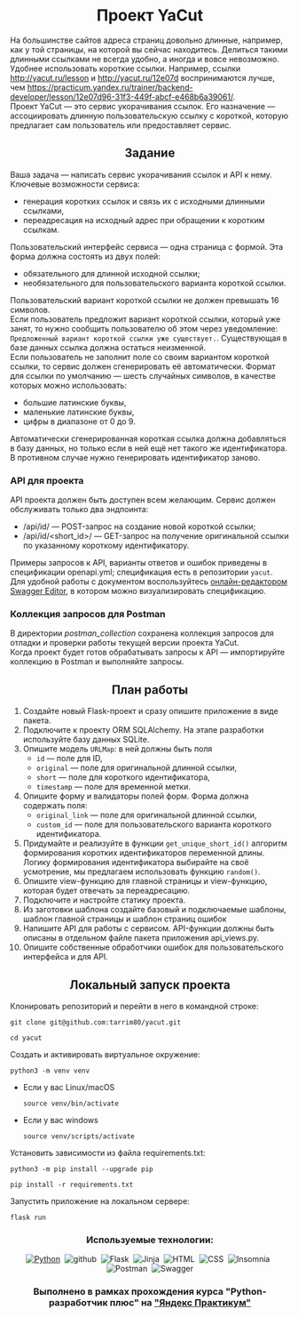 <h1 align="center">Проект YaCut</h1>
<div class="paragraph">На большинстве сайтов адреса страниц довольно длинные, например, как у той страницы, на которой вы сейчас находитесь. Делиться такими длинными ссылками не всегда удобно, а иногда и вовсе невозможно. 
</div>
<div class="paragraph">Удобнее использовать короткие ссылки. Например, ссылки 
<a href="http://yacut.ru/lesson" target="_blank">http://yacut.ru/lesson</a> и <a href="http://yacut.ru/12e07d">http://yacut.ru/12e07d</a> воспринимаются лучше, чем <a href="https://practicum.yandex.ru/trainer/backend-developer/lesson/12e07d96-31f3-449f-abcf-e468b6a39061/" target="_blank">https://practicum.yandex.ru/trainer/backend-developer/lesson/12e07d96-31f3-449f-abcf-e468b6a39061/</a>. 
</div>
<div class="paragraph">Проект YaCut — это сервис укорачивания ссылок. Его назначение — ассоциировать длинную пользовательскую ссылку с короткой, которую предлагает сам пользователь или предоставляет сервис.
</div>
<h2 align="center">Задание</h2>
<div class="paragraph">Ваша задача — написать сервис укорачивания ссылок и API к нему. </div>
<div class="paragraph">Ключевые возможности сервиса:</div>
<ul>
<li>генерация коротких ссылок и связь их с исходными длинными ссылками,</li>
<li>переадресация на исходный адрес при обращении к коротким ссылкам.</li>
</ul>
<div class="paragraph">Пользовательский интерфейс сервиса — одна страница с формой. Эта форма должна состоять из двух полей:</div>
<ul>
<li>обязательного для длинной исходной ссылки;</li>
<li>необязательного для пользовательского варианта короткой ссылки.</li>
</ul>
<div class="paragraph">Пользовательский вариант короткой ссылки не должен превышать 16 символов.</div>

<div class="paragraph">Если пользователь предложит вариант короткой ссылки, который уже занят, то нужно сообщить пользователю об этом через уведомление: <code class="code-inline code-inline_theme_light">Предложенный вариант короткой ссылки уже существует.</code>. Существующая в базе данных ссылка должна остаться неизменной.</div>
<div class="paragraph">Если пользователь не заполнит поле со своим вариантом короткой ссылки, то сервис должен сгенерировать её автоматически. Формат для ссылки по умолчанию — шесть случайных символов, в качестве которых можно использовать:</div>
<ul>
<li>большие латинские буквы,</li>
<li>маленькие латинские буквы,</li>
<li>цифры в диапазоне от 0 до 9.</li>
</ul>
<div class="paragraph">Автоматически сгенерированная короткая ссылка должна добавляться в базу данных, но только если в ней ещё нет такого же идентификатора. В противном случае нужно генерировать идентификатор заново.</div>
<h3>API для проекта</h3>
<div class="paragraph">API проекта должен быть доступен всем желающим. Сервис должен обслуживать только два эндпоинта:</div>
<ul>
<li>/api/id/ — POST-запрос на создание новой короткой ссылки;</li>
<li>/api/id/&lt;short_id&gt;/ — GET-запрос на получение оригинальной ссылки по указанному короткому идентификатору.</li>
</ul>
<div class="paragraph">Примеры запросов к API, варианты ответов и ошибок приведены в спецификации openapi.yml; спецификация есть в репозитории <code class="code-inline code-inline_theme_light">yacut</code>. </div>
<div class="paragraph">Для удобной работы с документом воспользуйтесь 
<a href="https://editor.swagger.io/" target="blank">онлайн-редактором Swagger Editor</a>, в котором можно визуализировать спецификацию.</div>
<h3>Коллекция запросов для Postman</h3>
<div class="paragraph">В директории <em>postman_collection</em> сохранена коллекция запросов для отладки и проверки работы текущей версии проекта YaCut.</div>
<div class="paragraph">Когда проект будет готов обрабатывать запросы к API — импортируйте коллекцию в Postman и выполняйте запросы.</div>
<h2 align="center">План работы</h2>
<ol start="1">
<li>Создайте новый Flask-проект и сразу опишите приложение в виде пакета.</li>
<li>Подключите к проекту ORM SQLAlchemy. На этапе разработки используйте базу данных SQLite.</li>
<li>Опишите модель <code class="code-inline code-inline_theme_light">URLMap</code>: в ней должны быть поля 
<ul>
<li><code class="code-inline code-inline_theme_light">id</code> — поле для ID,</li>
<li><code class="code-inline code-inline_theme_light">original</code> — поле для оригинальной длинной ссылки,</li>
<li><code class="code-inline code-inline_theme_light">short</code> — поле для короткого идентификатора,</li>
<li><code class="code-inline code-inline_theme_light">timestamp</code> — поле для временной метки.</li>
</ul>
</li>
<li>Опишите форму и валидаторы полей форм. Форма должна содержать поля:
<ul>
<li><code class="code-inline code-inline_theme_light">original_link</code> — поле для оригинальной длинной ссылки,</li>
<li><code class="code-inline code-inline_theme_light">custom_id</code> — поле для пользовательского варианта короткого идентификатора.</li>
</ul>
</li>
<li>Придумайте и реализуйте в функции <code class="code-inline code-inline_theme_light">get_unique_short_id()</code> алгоритм формирования коротких идентификаторов переменной длины. Логику формирования идентификатора выбирайте на своё усмотрение, мы предлагаем использовать функцию <code class="code-inline code-inline_theme_light">random()</code>.</li>
<li>Опишите view-функцию для главной страницы и view-функцию, которая будет отвечать за переадресацию.</li>
<li>Подключите и настройте статику проекта.</li>
<li>Из заготовки шаблона создайте базовый и подключаемые шаблоны, шаблон главной страницы и шаблон страниц ошибок</li>
<li>Напишите API для работы с сервисом. API-функции должны быть описаны в отдельном файле пакета приложения api_views.py.</li>
<li>Опишите собственные обработчики ошибок для пользовательского интерфейса и для API.</li>
</ol>


<h2 align="center"> Локальный запуск проекта </h2>

Клонировать репозиторий и перейти в него в командной строке:

```
git clone git@github.com:tarrim80/yacut.git
```

```
cd yacut
```

Cоздать и активировать виртуальное окружение:

```
python3 -m venv venv
```

* Если у вас Linux/macOS

    ```
    source venv/bin/activate
    ```

* Если у вас windows

    ```
    source venv/scripts/activate
    ```

Установить зависимости из файла requirements.txt:

```
python3 -m pip install --upgrade pip
```

```
pip install -r requirements.txt
```
Запустить приложение на локальном сервере:

```
flask run
```

<div align="center">

### Используемые технологии:

[![Python](https://img.shields.io/badge/-Python-464646?style=flat-square&logo=Python&logoColor=FFFFFF)](https://www.python.org/)&nbsp;&nbsp;![github](https://img.shields.io/badge/github-464646?style=flat-square&logo=github&logoColor=FFFFFF)&nbsp;&nbsp;![Flask](https://img.shields.io/badge/-Flask-464646?style=flat-square&logo=Flask&logoColor=white&link=https%3A%2F%2Fflask.palletsprojects.com%2Fen%2F3.0.x%2F)&nbsp;&nbsp;![Jinja](https://img.shields.io/badge/-jinja-464646?style=flat-square&logo=jinja&logoColor=white&link=https%3A%2F%2Fjinja.palletsprojects.com%2Fen%2F3.1.x%2F)&nbsp;&nbsp;![HTML](https://img.shields.io/badge/-HTML-464646?style=flat-square&logo=HTML5&logoColor=white)&nbsp;&nbsp;![CSS](https://img.shields.io/badge/-CSS-464646?style=flat-square&logo=CSS3&logoColor=white)&nbsp;&nbsp;![Insomnia](https://img.shields.io/badge/-Insomnia-464646?style=flat-square&logo=Insomnia&logoColor=white&link=https%3A%2F%2Finsomnia.rest%2F)&nbsp;&nbsp;![Postman](https://img.shields.io/badge/-Postman-464646?style=flat-square&logo=Postman&logoColor=white)&nbsp;&nbsp;![Swagger](https://img.shields.io/badge/-Swagger-464646?style=flat-square&logo=Swagger&logoColor=white&link=https%3A%2F%2Fswagger.io%2F)
</div>
<div align="center">

### Выполнено в рамках прохождения курса "Python-разработчик плюс" на ["Яндекс&nbsp;Практикум"](https://practicum.yandex.ru/)
</div>

